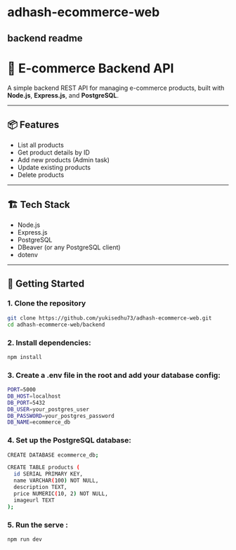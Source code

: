 # adhash-ecommerce-web

## backend readme

# 🛒 E-commerce Backend API

A simple backend REST API for managing e-commerce products, built with **Node.js**, **Express.js**, and **PostgreSQL**.

---

## 📦 Features

- List all products
- Get product details by ID
- Add new products (Admin task)
- Update existing products
- Delete products

---

## 🏗️ Tech Stack

- Node.js
- Express.js
- PostgreSQL
- DBeaver (or any PostgreSQL client)
- dotenv

---

## 🚀 Getting Started

### 1. Clone the repository

```bash
git clone https://github.com/yukisedhu73/adhash-ecommerce-web.git
cd adhash-ecommerce-web/backend
```

### 2. Install dependencies:

```bash
npm install
```

### 3. Create a .env file in the root and add your database config:

```bash
PORT=5000
DB_HOST=localhost
DB_PORT=5432
DB_USER=your_postgres_user
DB_PASSWORD=your_postgres_password
DB_NAME=ecommerce_db
```

### 4. Set up the PostgreSQL database:

```bash
CREATE DATABASE ecommerce_db;

CREATE TABLE products (
  id SERIAL PRIMARY KEY,
  name VARCHAR(100) NOT NULL,
  description TEXT,
  price NUMERIC(10, 2) NOT NULL,
  imageurl TEXT
);
```

### 5. Run the serve :

```bash
npm run dev
```